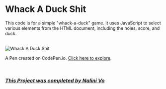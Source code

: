 # Whack A Duck Shit

This code is for a simple "whack-a-duck" game. It uses JavaScript to select various elements from the HTML document, including the holes, score, and duck.

<br>

<img src="https://assets.codepen.io/10602517/Game_Whack+A+Duck.PNG" alt="Whack A Duck Shit" title="Whack A Duck Shit">

<br>

A Pen created on CodePen.io. [Click here to explore](https://codepen.io/Nalini1998/live/dywGpXW/e42045317cfcccc9897fac08f3c7c5e9).

<br>
  
### ***[This Project was completed by Nalini Vo](https://github.com/Nalini1998)***
